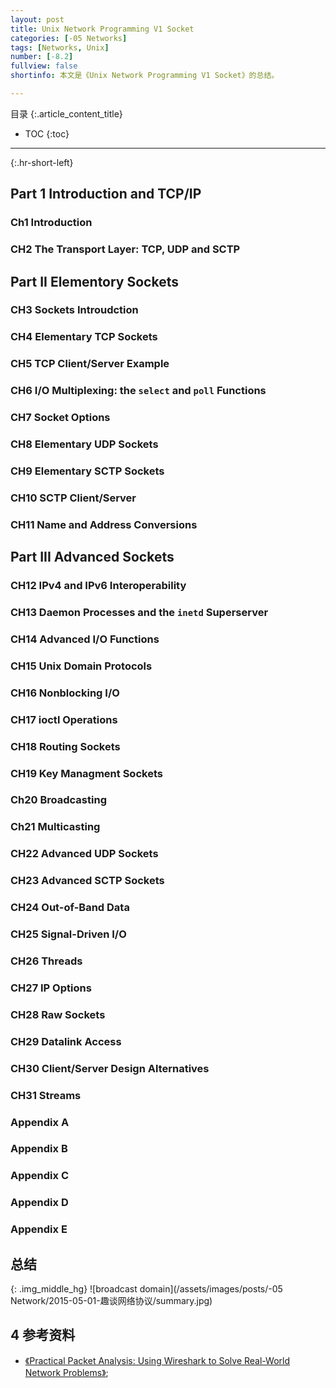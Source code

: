 ```yaml
---
layout: post
title: Unix Network Programming V1 Socket
categories: [-05 Networks]
tags: [Networks, Unix]
number: [-8.2]
fullview: false
shortinfo: 本文是《Unix Network Programming V1 Socket》的总结。

---
```

目录
{:.article_content_title}


* TOC
{:toc}

---
{:.hr-short-left}


## Part 1 Introduction and TCP/IP

### Ch1 Introduction

### CH2 The Transport Layer: TCP, UDP and SCTP


## Part II Elementory Sockets

### CH3 Sockets Introudction

### CH4 Elementary TCP Sockets

### CH5 TCP Client/Server Example

### CH6 I/O Multiplexing: the `select` and `poll` Functions

### CH7 Socket Options

### CH8 Elementary UDP Sockets

### CH9 Elementary SCTP Sockets

### CH10 SCTP Client/Server

### CH11 Name and Address Conversions

## Part III Advanced Sockets

### CH12 IPv4 and IPv6 Interoperability

### CH13 Daemon Processes and the `inetd` Superserver

### CH14 Advanced I/O Functions

### CH15 Unix Domain Protocols

### CH16 Nonblocking I/O

### CH17 ioctl Operations

### CH18 Routing Sockets

### CH19 Key Managment Sockets

### Ch20 Broadcasting

### Ch21 Multicasting

### CH22 Advanced UDP Sockets

### CH23 Advanced SCTP Sockets

### CH24 Out-of-Band Data

### CH25 Signal-Driven I/O

### CH26 Threads

### CH27 IP Options

### CH28 Raw Sockets

### CH29 Datalink Access

### CH30 Client/Server Design Alternatives

### CH31 Streams

### Appendix A

### Appendix B

### Appendix C

### Appendix D

### Appendix E



## 总结

{: .img_middle_hg}
![broadcast domain](/assets/images/posts/-05 Network/2015-05-01-趣谈网络协议/summary.jpg)


## 4 参考资料 ##

- [《Practical Packet Analysis: Using Wireshark to Solve Real-World Network Problems》](https://www.amazon.com/Practical-Packet-Analysis-Wireshark-Real-World/dp/1593272669/ref=sr_1_1?s=books&ie=UTF8&qid=1477547038&sr=1-1&keywords=practical+packet+analysis);





